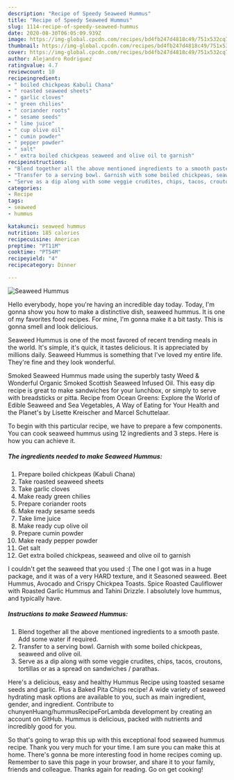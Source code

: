 ```yaml
---
description: "Recipe of Speedy Seaweed Hummus"
title: "Recipe of Speedy Seaweed Hummus"
slug: 1114-recipe-of-speedy-seaweed-hummus
date: 2020-08-30T06:05:09.939Z
image: https://img-global.cpcdn.com/recipes/bd4fb247d4818c49/751x532cq70/seaweed-hummus-recipe-main-photo.jpg
thumbnail: https://img-global.cpcdn.com/recipes/bd4fb247d4818c49/751x532cq70/seaweed-hummus-recipe-main-photo.jpg
cover: https://img-global.cpcdn.com/recipes/bd4fb247d4818c49/751x532cq70/seaweed-hummus-recipe-main-photo.jpg
author: Alejandro Rodriguez
ratingvalue: 4.7
reviewcount: 10
recipeingredient:
- " boiled chickpeas Kabuli Chana"
- " roasted seaweed sheets"
- " garlic cloves"
- " green chilies"
- " coriander roots"
- " sesame seeds"
- " lime juice"
- " cup olive oil"
- " cumin powder"
- " pepper powder"
- " salt"
- " extra boiled chickpeas seaweed and olive oil to garnish"
recipeinstructions:
- "Blend together all the above mentioned ingredients to a smooth paste. Add some water if required."
- "Transfer to a serving bowl. Garnish with some boiled chickpeas, seaweed and olive oil."
- "Serve as a dip along with some veggie crudites, chips, tacos, croutons, tortillas or as a spread on sandwiches / parathas."
categories:
- Recipe
tags:
- seaweed
- hummus

katakunci: seaweed hummus 
nutrition: 185 calories
recipecuisine: American
preptime: "PT11M"
cooktime: "PT54M"
recipeyield: "4"
recipecategory: Dinner

---
```



![Seaweed Hummus](https://img-global.cpcdn.com/recipes/bd4fb247d4818c49/751x532cq70/seaweed-hummus-recipe-main-photo.jpg)

Hello everybody, hope you're having an incredible day today. Today, I'm gonna show you how to make a distinctive dish, seaweed hummus. It is one of my favorites food recipes. For mine, I'm gonna make it a bit tasty. This is gonna smell and look delicious.

Seaweed Hummus is one of the most favored of recent trending meals in the world. It's simple, it's quick, it tastes delicious. It is appreciated by millions daily. Seaweed Hummus is something that I've loved my entire life. They're fine and they look wonderful.

Smoked Seaweed Hummus made using the superbly tasty Weed &amp; Wonderful Organic Smoked Scottish Seaweed Infused Oil. This easy dip recipe is great to make sandwiches for your lunchbox, or simply to serve with breadsticks or pitta. Recipe from Ocean Greens: Explore the World of Edible Seaweed and Sea Vegetables, A Way of Eating for Your Health and the Planet&#39;s by Lisette Kreischer and Marcel Schuttelaar.


To begin with this particular recipe, we have to prepare a few components. You can cook seaweed hummus using 12 ingredients and 3 steps. Here is how you can achieve it.

<!--inarticleads1-->

##### The ingredients needed to make Seaweed Hummus:

1. Prepare  boiled chickpeas (Kabuli Chana)
1. Take  roasted seaweed sheets
1. Take  garlic cloves
1. Make ready  green chilies
1. Prepare  coriander roots
1. Make ready  sesame seeds
1. Take  lime juice
1. Make ready  cup olive oil
1. Prepare  cumin powder
1. Make ready  pepper powder
1. Get  salt
1. Get  extra boiled chickpeas, seaweed and olive oil to garnish


I couldn&#39;t get the seaweed that you used :( The one I got was in a huge package, and it was of a very HARD texture, and it Seasoned seaweed. Beet Hummus, Avocado and Crispy Chickpea Toasts. Spice Roasted Cauliflower with Roasted Garlic Hummus and Tahini Drizzle. I absolutely love hummus, and typically have. 

<!--inarticleads2-->

##### Instructions to make Seaweed Hummus:

1. Blend together all the above mentioned ingredients to a smooth paste. Add some water if required.
1. Transfer to a serving bowl. Garnish with some boiled chickpeas, seaweed and olive oil.
1. Serve as a dip along with some veggie crudites, chips, tacos, croutons, tortillas or as a spread on sandwiches / parathas.


Here&#39;s a delicious, easy and healthy Hummus Recipe using toasted sesame seeds and garlic. Plus a Baked Pita Chips recipe! A wide variety of seaweed hydrating mask options are available to you, such as main ingredient, gender, and ingredient. Contribute to chunyenHuang/hummusRecipeForLambda development by creating an account on GitHub. Hummus is delicious, packed with nutrients and incredibly good for you. 

So that's going to wrap this up with this exceptional food seaweed hummus recipe. Thank you very much for your time. I am sure you can make this at home. There's gonna be more interesting food in home recipes coming up. Remember to save this page in your browser, and share it to your family, friends and colleague. Thanks again for reading. Go on get cooking!
